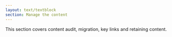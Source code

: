 ```yaml
---
layout: text/textblock
section: Manage the content
---
```

This section covers content audit, migration, key links and retaining content.